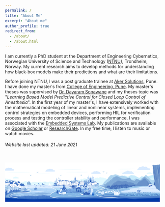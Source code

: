 ```yaml
---
permalink: /
title: "About Me"
excerpt: "About me"
author_profile: true
redirect_from: 
  - /about/
  - /about.html
---
```


I am currently a PhD student at the Department of Engineering Cybernetics, Norwegian University of Science and Technology (<a href="https://www.ntnu.edu" target="_blank">NTNU</a>), Trondheim, Norway. My current research aims to develop methods for understanding how black-box models make their predictions and what are their limitations. 

Before joining NTNU, I was a post graduate trainee at [Aker Solutions](https://www.akersolutions.com), Pune. I have done my master's from [College of Engineering, Pune](https://www.coep.org.in). My master's theses was supervised by [Dr. Dayaram Sonawane](http://www.coepembeddedlab.com/sonawane.html) and my theses topic was "*Learning Based Model Predictive Control for Closed Loop Control of Anesthesia*". In the first year of my master's, I have extensively worked with the mathematical modeling of linear and nonlinear systems, implementing control strategies on embedded devices, performing HIL for verification process and testing the controller stability and performance. I was associated with the [Embedded Systems Lab](http://www.coepembeddedlab.com). My publications are available on [Google Scholar](https://scholar.google.com/citations?user=rUQxY7QAAAAJ&hl=en) or [ResearchGate](https://www.researchgate.net/profile/Saket-Adhau). In my free time, I listen to music or watch movies.
###### Website last updated: 21 June 2021

<br/><img src='/images/uis.png'>